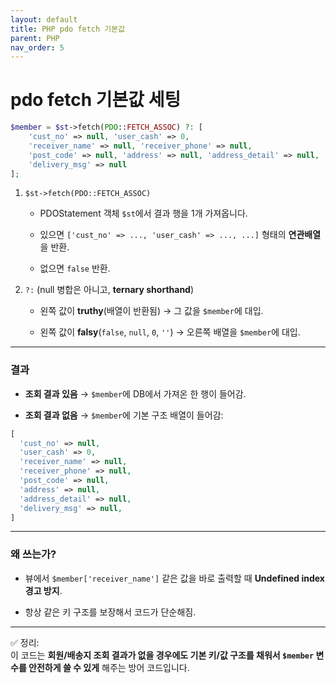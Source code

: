 ```yaml
---
layout: default
title: PHP pdo fetch 기본값
parent: PHP
nav_order: 5
---
```



# pdo fetch 기본값 세팅

```php
$member = $st->fetch(PDO::FETCH_ASSOC) ?: [
    'cust_no' => null, 'user_cash' => 0,
    'receiver_name' => null, 'receiver_phone' => null,
    'post_code' => null, 'address' => null, 'address_detail' => null,
    'delivery_msg' => null
];

```

1. `$st->fetch(PDO::FETCH_ASSOC)`
    
    - PDOStatement 객체 `$st`에서 결과 행을 1개 가져옵니다.
        
    - 있으면 `['cust_no' => ..., 'user_cash' => ..., ...]` 형태의 **연관배열**을 반환.
        
    - 없으면 `false` 반환.
        
2. `?:` (null 병합은 아니고, **ternary shorthand**)
    
    - 왼쪽 값이 **truthy**(배열이 반환됨) → 그 값을 `$member`에 대입.
        
    - 왼쪽 값이 **falsy**(`false`, `null`, `0`, `''`) → 오른쪽 배열을 `$member`에 대입.
        

---

### 결과

- **조회 결과 있음** → `$member`에 DB에서 가져온 한 행이 들어감.
    
- **조회 결과 없음** → `$member`에 기본 구조 배열이 들어감:

```php
[
  'cust_no' => null,
  'user_cash' => 0,
  'receiver_name' => null,
  'receiver_phone' => null,
  'post_code' => null,
  'address' => null,
  'address_detail' => null,
  'delivery_msg' => null,
]

```
   

---

### 왜 쓰는가?

- 뷰에서 `$member['receiver_name']` 같은 값을 바로 출력할 때 **Undefined index 경고 방지**.
    
- 항상 같은 키 구조를 보장해서 코드가 단순해짐.
    

---

✅ 정리:  
이 코드는 **회원/배송지 조회 결과가 없을 경우에도 기본 키/값 구조를 채워서 `$member` 변수를 안전하게 쓸 수 있게** 해주는 방어 코드입니다.